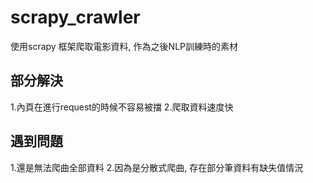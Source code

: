 # scrapy_crawler
使用scrapy 框架爬取電影資料, 作為之後NLP訓練時的素材

## 部分解決
  1.內頁在進行request的時候不容易被擋
  2.爬取資料速度快
## 遇到問題
  1.還是無法爬曲全部資料
  2.因為是分散式爬曲, 存在部分筆資料有缺失值情況
